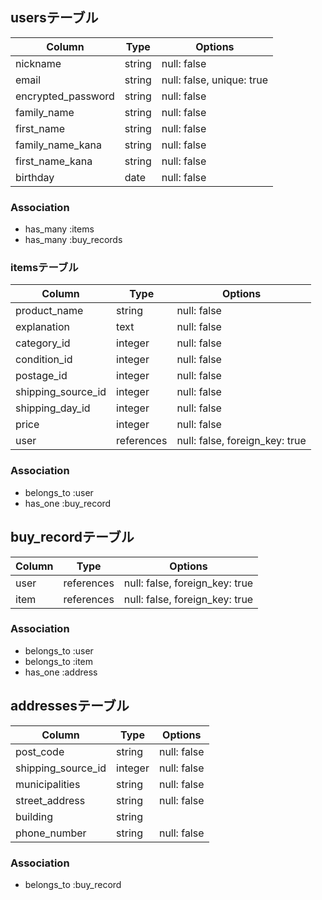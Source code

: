 ## usersテーブル

|Column             |Type    |Options                   |
|-------------------|--------|--------------------------|
|nickname           |string  |null: false               |
|email              |string  |null: false, unique: true |
|encrypted_password |string  |null: false               |
|family_name        |string  |null: false               |
|first_name         |string  |null: false               |
|family_name_kana   |string  |null: false               |
|first_name_kana    |string  |null: false               |
|birthday           |date    |null: false               |


### Association
- has_many :items
- has_many :buy_records


### itemsテーブル

|Column             |Type       |Options                        |
|-------------------|-----------|-------------------------------|
|product_name       |string     |null: false                    |
|explanation        |text       |null: false                    |
|category_id        |integer    |null: false                    |
|condition_id       |integer    |null: false                    |
|postage_id         |integer    |null: false                    |
|shipping_source_id |integer    |null: false                    |
|shipping_day_id    |integer    |null: false                    |
|price              |integer    |null: false                    |
|user               |references |null: false, foreign_key: true |


### Association
- belongs_to :user
- has_one :buy_record

## buy_recordテーブル

|Column|Type       |Options                        |
|------|-----------|-------------------------------|
|user  |references |null: false, foreign_key: true |
|item  |references |null: false, foreign_key: true |


### Association
- belongs_to :user
- belongs_to :item
- has_one :address


## addressesテーブル

|Column             |Type    |Options     |
|-------------------|--------|------------|
|post_code          |string  |null: false |
|shipping_source_id |integer |null: false |
|municipalities     |string  |null: false |
|street_address     |string  |null: false |
|building           |string  |            |
|phone_number       |string  |null: false |


### Association
- belongs_to :buy_record